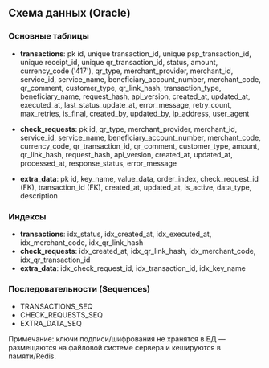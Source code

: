## Схема данных (Oracle)

### Основные таблицы

- **transactions**: pk id, unique transaction_id, unique psp_transaction_id, unique receipt_id, unique qr_transaction_id, status, amount, currency_code ('417'), qr_type, merchant_provider, merchant_id, service_id, service_name, beneficiary_account_number, merchant_code, qr_comment, customer_type, qr_link_hash, transaction_type, beneficiary_name, request_hash, api_version, created_at, updated_at, executed_at, last_status_update_at, error_message, retry_count, max_retries, is_final, created_by, updated_by, ip_address, user_agent

- **check_requests**: pk id, qr_type, merchant_provider, merchant_id, service_id, service_name, beneficiary_account_number, merchant_code, currency_code, qr_transaction_id, qr_comment, customer_type, amount, qr_link_hash, request_hash, api_version, created_at, updated_at, processed_at, response_status, error_message

- **extra_data**: pk id, key_name, value_data, order_index, check_request_id (FK), transaction_id (FK), created_at, updated_at, is_active, data_type, description

### Индексы

- **transactions**: idx_status, idx_created_at, idx_executed_at, idx_merchant_code, idx_qr_link_hash
- **check_requests**: idx_created_at, idx_qr_link_hash, idx_merchant_code, idx_qr_transaction_id  
- **extra_data**: idx_check_request_id, idx_transaction_id, idx_key_name

### Последовательности (Sequences)

- TRANSACTIONS_SEQ
- CHECK_REQUESTS_SEQ  
- EXTRA_DATA_SEQ

Примечание: ключи подписи/шифрования не хранятся в БД — размещаются на файловой системе сервера и кешируются в памяти/Redis.


